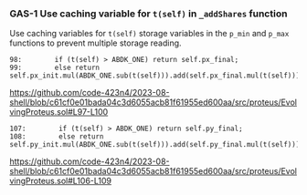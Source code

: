 ### GAS-1 Use caching variable for `t(self)` in `_addShares` function
Use caching variables for `t(self)` storage variables in the `p_min` and  `p_max` functions to prevent multiple storage reading.
```solidity
98:        if (t(self) > ABDK_ONE) return self.px_final;
99:        else return self.px_init.mul(ABDK_ONE.sub(t(self))).add(self.px_final.mul(t(self)));
```
https://github.com/code-423n4/2023-08-shell/blob/c61cf0e01bada04c3d6055acb81f61955ed600aa/src/proteus/EvolvingProteus.sol#L97-L100
```solidity
107:        if (t(self) > ABDK_ONE) return self.py_final;
108:        else return self.py_init.mul(ABDK_ONE.sub(t(self))).add(self.py_final.mul(t(self)));
```
https://github.com/code-423n4/2023-08-shell/blob/c61cf0e01bada04c3d6055acb81f61955ed600aa/src/proteus/EvolvingProteus.sol#L106-L109
